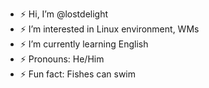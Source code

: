 - ⚡ Hi, I’m @lostdelight
- ⚡ I’m interested in Linux environment, WMs
- ⚡ I’m currently learning English
- ⚡ Pronouns: He/Him
- ⚡ Fun fact: Fishes can swim

<!---
lostdelight/lostdelight is a ✨ special ✨ repository because its `README.md` (this file) appears on your GitHub profile.
You can click the Preview link to take a look at your changes.
--->
